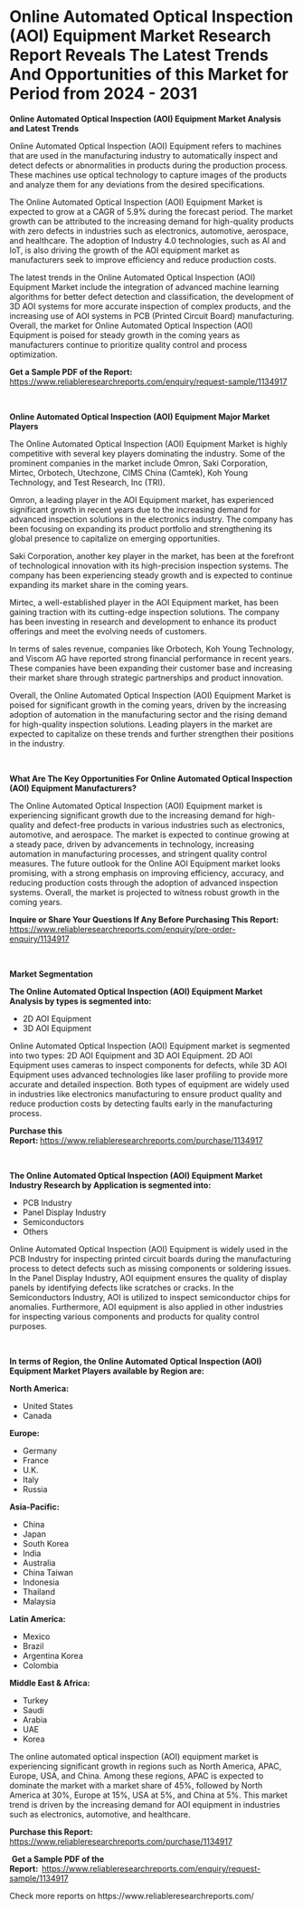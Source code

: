 <p><h1>Online Automated Optical Inspection (AOI) Equipment Market Research Report Reveals The Latest Trends And Opportunities of this Market for Period from 2024 - 2031</h1></p><p><strong>Online Automated Optical Inspection (AOI) Equipment Market Analysis and Latest Trends</strong></p>
<p><p>Online Automated Optical Inspection (AOI) Equipment refers to machines that are used in the manufacturing industry to automatically inspect and detect defects or abnormalities in products during the production process. These machines use optical technology to capture images of the products and analyze them for any deviations from the desired specifications.</p><p>The Online Automated Optical Inspection (AOI) Equipment Market is expected to grow at a CAGR of 5.9% during the forecast period. The market growth can be attributed to the increasing demand for high-quality products with zero defects in industries such as electronics, automotive, aerospace, and healthcare. The adoption of Industry 4.0 technologies, such as AI and IoT, is also driving the growth of the AOI equipment market as manufacturers seek to improve efficiency and reduce production costs.</p><p>The latest trends in the Online Automated Optical Inspection (AOI) Equipment Market include the integration of advanced machine learning algorithms for better defect detection and classification, the development of 3D AOI systems for more accurate inspection of complex products, and the increasing use of AOI systems in PCB (Printed Circuit Board) manufacturing. Overall, the market for Online Automated Optical Inspection (AOI) Equipment is poised for steady growth in the coming years as manufacturers continue to prioritize quality control and process optimization.</p></p>
<p><strong>Get a Sample PDF of the Report:&nbsp;</strong> <a href="https://www.reliableresearchreports.com/enquiry/request-sample/1134917">https://www.reliableresearchreports.com/enquiry/request-sample/1134917</a></p>
<p>&nbsp;</p>
<p><strong>Online Automated Optical Inspection (AOI) Equipment Major Market Players</strong></p>
<p><p>The Online Automated Optical Inspection (AOI) Equipment Market is highly competitive with several key players dominating the industry. Some of the prominent companies in the market include Omron, Saki Corporation, Mirtec, Orbotech, Utechzone, CIMS China (Camtek), Koh Young Technology, and Test Research, Inc (TRI).</p><p>Omron, a leading player in the AOI Equipment market, has experienced significant growth in recent years due to the increasing demand for advanced inspection solutions in the electronics industry. The company has been focusing on expanding its product portfolio and strengthening its global presence to capitalize on emerging opportunities.</p><p>Saki Corporation, another key player in the market, has been at the forefront of technological innovation with its high-precision inspection systems. The company has been experiencing steady growth and is expected to continue expanding its market share in the coming years.</p><p>Mirtec, a well-established player in the AOI Equipment market, has been gaining traction with its cutting-edge inspection solutions. The company has been investing in research and development to enhance its product offerings and meet the evolving needs of customers.</p><p>In terms of sales revenue, companies like Orbotech, Koh Young Technology, and Viscom AG have reported strong financial performance in recent years. These companies have been expanding their customer base and increasing their market share through strategic partnerships and product innovation.</p><p>Overall, the Online Automated Optical Inspection (AOI) Equipment Market is poised for significant growth in the coming years, driven by the increasing adoption of automation in the manufacturing sector and the rising demand for high-quality inspection solutions. Leading players in the market are expected to capitalize on these trends and further strengthen their positions in the industry.</p></p>
<p>&nbsp;</p>
<p><strong>What Are The Key Opportunities For Online Automated Optical Inspection (AOI) Equipment Manufacturers?</strong></p>
<p><p>The Online Automated Optical Inspection (AOI) Equipment market is experiencing significant growth due to the increasing demand for high-quality and defect-free products in various industries such as electronics, automotive, and aerospace. The market is expected to continue growing at a steady pace, driven by advancements in technology, increasing automation in manufacturing processes, and stringent quality control measures. The future outlook for the Online AOI Equipment market looks promising, with a strong emphasis on improving efficiency, accuracy, and reducing production costs through the adoption of advanced inspection systems. Overall, the market is projected to witness robust growth in the coming years.</p></p>
<p><strong>Inquire or Share Your Questions If Any Before Purchasing This Report:</strong> <a href="https://www.reliableresearchreports.com/enquiry/pre-order-enquiry/1134917">https://www.reliableresearchreports.com/enquiry/pre-order-enquiry/1134917</a></p>
<p>&nbsp;</p>
<p><strong>Market Segmentation</strong></p>
<p><strong>The Online Automated Optical Inspection (AOI) Equipment Market Analysis by types is segmented into:</strong></p>
<p><ul><li>2D AOI Equipment</li><li>3D AOI Equipment</li></ul></p>
<p><p>Online Automated Optical Inspection (AOI) Equipment market is segmented into two types: 2D AOI Equipment and 3D AOI Equipment. 2D AOI Equipment uses cameras to inspect components for defects, while 3D AOI Equipment uses advanced technologies like laser profiling to provide more accurate and detailed inspection. Both types of equipment are widely used in industries like electronics manufacturing to ensure product quality and reduce production costs by detecting faults early in the manufacturing process.</p></p>
<p><strong>Purchase this Report:&nbsp;</strong><a href="https://www.reliableresearchreports.com/purchase/1134917">https://www.reliableresearchreports.com/purchase/1134917</a></p>
<p>&nbsp;</p>
<p><strong>The Online Automated Optical Inspection (AOI) Equipment Market Industry Research by Application is segmented into:</strong></p>
<p><ul><li>PCB Industry</li><li>Panel Display Industry</li><li>Semiconductors</li><li>Others</li></ul></p>
<p><p>Online Automated Optical Inspection (AOI) Equipment is widely used in the PCB Industry for inspecting printed circuit boards during the manufacturing process to detect defects such as missing components or soldering issues. In the Panel Display Industry, AOI equipment ensures the quality of display panels by identifying defects like scratches or cracks. In the Semiconductors Industry, AOI is utilized to inspect semiconductor chips for anomalies. Furthermore, AOI equipment is also applied in other industries for inspecting various components and products for quality control purposes.</p></p>
<p>&nbsp;</p>
<p><strong>In terms of Region, the Online Automated Optical Inspection (AOI) Equipment Market Players available by Region are:</strong></p>
<p>
    <p> <strong> North America: </strong>
        <ul>
            <li>United States</li>
            <li>Canada</li>
        </ul>
        </p> 
    <p> <strong> Europe: </strong>
        <ul>
            <li>Germany</li>
            <li>France</li>
            <li>U.K.</li>
            <li>Italy</li>
            <li>Russia</li>
        </ul>
        </p> 
    <p> <strong> Asia-Pacific: </strong>
        <ul>
            <li>China</li>
            <li>Japan</li>
            <li>South Korea</li>
            <li>India</li>
            <li>Australia</li>
            <li>China Taiwan</li>
            <li>Indonesia</li>
            <li>Thailand</li>
            <li>Malaysia</li>
        </ul>
        </p> 
    <p> <strong> Latin America: </strong>
        <ul>
            <li>Mexico</li>
            <li>Brazil</li>
            <li>Argentina Korea</li>
            <li>Colombia</li>
        </ul>
        </p> 
    <p> <strong> Middle East & Africa: </strong>
        <ul>
            <li>Turkey</li>
            <li>Saudi</li>
            <li>Arabia</li>
            <li>UAE</li>
            <li>Korea</li>
        </ul>
    </p>
    </p>
<p><p>The online automated optical inspection (AOI) equipment market is experiencing significant growth in regions such as North America, APAC, Europe, USA, and China. Among these regions, APAC is expected to dominate the market with a market share of 45%, followed by North America at 30%, Europe at 15%, USA at 5%, and China at 5%. This market trend is driven by the increasing demand for AOI equipment in industries such as electronics, automotive, and healthcare.</p></p>
<p><strong>Purchase this Report: </strong><a href="https://www.reliableresearchreports.com/purchase/1134917">https://www.reliableresearchreports.com/purchase/1134917</a></p>
<p>&nbsp;<strong>Get a Sample PDF of the Report:&nbsp;&nbsp;</strong><a href="https://www.reliableresearchreports.com/enquiry/request-sample/1134917">https://www.reliableresearchreports.com/enquiry/request-sample/1134917</a></p>
<p><strong></strong></p>
<p>Check more reports on https://www.reliableresearchreports.com/</p>